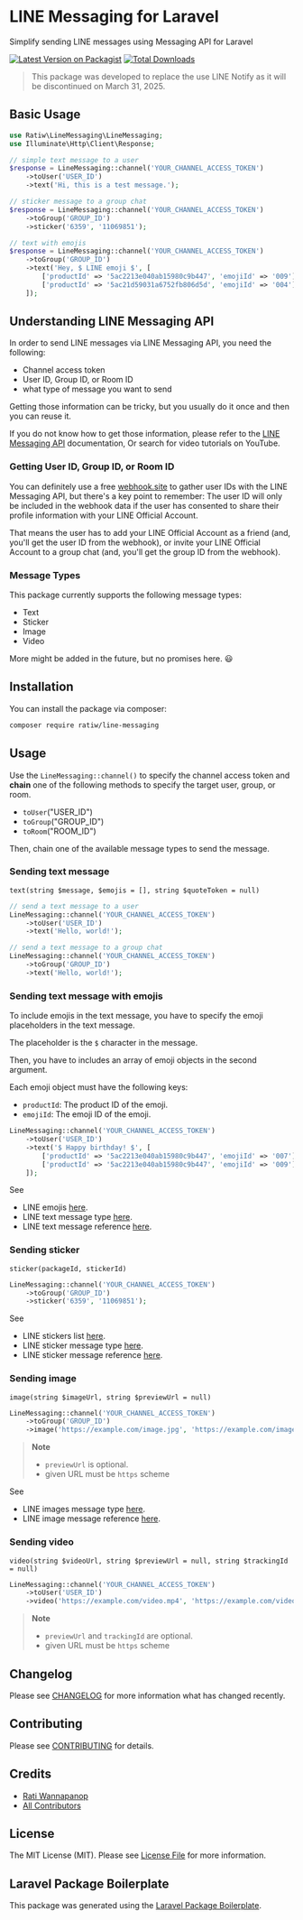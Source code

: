 # LINE Messaging for Laravel

Simplify sending LINE messages using Messaging API for Laravel


[![Latest Version on Packagist](https://img.shields.io/packagist/v/ratiw/linemessaging.svg?style=flat-square)](https://packagist.org/packages/ratiw/linemessaging)
[![Total Downloads](https://img.shields.io/packagist/dt/ratiw/linemessaging.svg?style=flat-square)](https://packagist.org/packages/ratiw/linemessaging)


> This package was developed to replace the use LINE Notify
> as it will be discontinued on March 31, 2025.

## Basic Usage

```php
use Ratiw\LineMessaging\LineMessaging;
use Illuminate\Http\Client\Response;

// simple text message to a user
$response = LineMessaging::channel('YOUR_CHANNEL_ACCESS_TOKEN')
    ->toUser('USER_ID')
    ->text('Hi, this is a test message.');

// sticker message to a group chat
$response = LineMessaging::channel('YOUR_CHANNEL_ACCESS_TOKEN')
    ->toGroup('GROUP_ID')
    ->sticker('6359', '11069851');

// text with emojis
$response = LineMessaging::channel('YOUR_CHANNEL_ACCESS_TOKEN')
    ->toGroup('GROUP_ID')
    ->text('Hey, $ LINE emoji $', [
        ['productId' => '5ac2213e040ab15980c9b447', 'emojiId' => '009'],
        ['productId' => '5ac21d59031a6752fb806d5d', 'emojiId' => '004'],
    ]);
```

## Understanding LINE Messaging API

In order to send LINE messages via LINE Messaging API, you need the following:
- Channel access token
- User ID, Group ID, or Room ID
- what type of message you want to send

Getting those information can be tricky, but you usually do it once and then you can reuse it. 

If you do not know how to get those information, please refer to the [LINE Messaging API](https://developers.line.biz/en/docs/messaging-api/overview/) documentation, Or search for video tutorials on YouTube.

### Getting User ID, Group ID, or Room ID

You can definitely use a free [webhook.site](https://webhook.site) to gather user IDs with the LINE Messaging API, but there's a key point to remember:  The user ID will only be included in the webhook data if the user has consented to share their profile information with your LINE Official Account.

That means the user has to add your LINE Official Account as a friend (and, you'll get the user ID from the webhook), or invite your LINE Official Account to a group chat (and, you'll get the group ID from the webhook).

### Message Types 

This package currently supports the following message types:
- Text
- Sticker
- Image
- Video

More might be added in the future, but no promises here. :smiley:


## Installation

You can install the package via composer:

```bash
composer require ratiw/line-messaging
```

## Usage

Use the `LineMessaging::channel()` to specify the channel access token and **chain** one of the following methods to specify the target user, group, or room.
- `toUser`("USER_ID")
- `toGroup`("GROUP_ID")
- `toRoom`("ROOM_ID")

Then, chain one of the available message types to send the message.

### Sending text message
`text(string $message, $emojis = [], string $quoteToken = null)`
```php
// send a text message to a user
LineMessaging::channel('YOUR_CHANNEL_ACCESS_TOKEN')
    ->toUser('USER_ID')
    ->text('Hello, world!');

// send a text message to a group chat
LineMessaging::channel('YOUR_CHANNEL_ACCESS_TOKEN')
    ->toGroup('GROUP_ID')
    ->text('Hello, world!');
```

### Sending text message with emojis
To include emojis in the text message, you have to specify the emoji placeholders in the text message. 

The placeholder is the `$` character in the message.

Then, you have to includes an array of emoji objects in the second argument.

Each emoji object must have the following keys:
- `productId`: The product ID of the emoji.
- `emojiId`: The emoji ID of the emoji.

```php
LineMessaging::channel('YOUR_CHANNEL_ACCESS_TOKEN')
    ->toUser('USER_ID')
    ->text('$ Happy birthday! $', [
        ['productId' => '5ac2213e040ab15980c9b447', 'emojiId' => '007'],
        ['productId' => '5ac2213e040ab15980c9b447', 'emojiId' => '009'],
    ]);
```

See 
- LINE emojis [here](https://developers.line.biz/en/docs/messaging-api/emoji-list/).
- LINE text message type [here](https://developers.line.biz/en/docs/messaging-api/message-types/#text-messages).
- LINE text message reference [here](https://developers.line.biz/en/reference/messaging-api/#text-message).



### Sending sticker
`sticker(packageId, stickerId)`
```php
LineMessaging::channel('YOUR_CHANNEL_ACCESS_TOKEN')
    ->toGroup('GROUP_ID')
    ->sticker('6359', '11069851');
```

See 
- LINE stickers list [here](https://developers.line.biz/en/docs/messaging-api/sticker-list/).
- LINE sticker message type [here](https://developers.line.biz/en/docs/messaging-api/message-types/#sticker-messages).
- LINE sticker message reference [here](https://developers.line.biz/en/reference/messaging-api/#sticker-message).

### Sending image
`image(string $imageUrl, string $previewUrl = null)`
```php
LineMessaging::channel('YOUR_CHANNEL_ACCESS_TOKEN')
    ->toGroup('GROUP_ID')
    ->image('https://example.com/image.jpg', 'https://example.com/image_preview.jpg');
```
> **Note**
> - `previewUrl` is optional.
> - given URL must be `https` scheme

See 
- LINE images message type [here](https://developers.line.biz/en/docs/messaging-api/message-types/#image-messages).
- LINE image message reference [here](https://developers.line.biz/en/reference/messaging-api/#image-message).

### Sending video
`video(string $videoUrl, string $previewUrl = null, string $trackingId = null)`
```php
LineMessaging::channel('YOUR_CHANNEL_ACCESS_TOKEN')
    ->toUser('USER_ID')
    ->video('https://example.com/video.mp4', 'https://example.com/video_preview.jpg', 'TRACKING_ID');
```
> **Note**
> - `previewUrl` and `trackingId` are optional.
> - given URL must be `https` scheme


## Changelog

Please see [CHANGELOG](CHANGELOG.md) for more information what has changed recently.

## Contributing

Please see [CONTRIBUTING](CONTRIBUTING.md) for details.

## Credits

-   [Rati Wannapanop](https://github.com/ratiw)
-   [All Contributors](../../contributors)

## License

The MIT License (MIT). Please see [License File](LICENSE.md) for more information.

## Laravel Package Boilerplate

This package was generated using the [Laravel Package Boilerplate](https://laravelpackageboilerplate.com).
